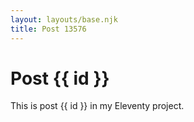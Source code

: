 ```yaml
---
layout: layouts/base.njk
title: Post 13576
---
```


# Post {{ id }}

This is post {{ id }} in my Eleventy project.
